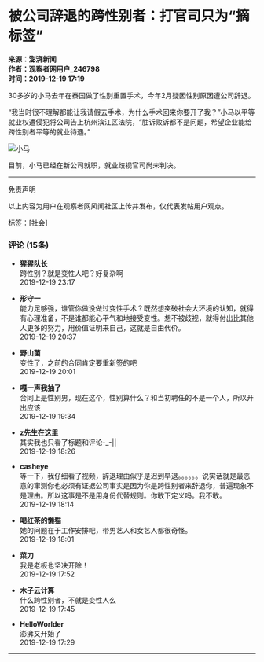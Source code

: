 # 被公司辞退的跨性别者：打官司只为“摘标签”

**来源：澎湃新闻**  
**作者：观察者网用户_246798**  
**时间：2019-12-19 17:19**

30多岁的小马去年在泰国做了性别重置手术，今年2月疑因性别原因遭公司辞退。

“我当时很不理解都能让我请假去手术，为什么手术回来你要开了我？”小马以平等就业权遭侵犯将公司告上杭州滨江区法院，“胜诉败诉都不是问题，希望企业能给跨性别者平等的就业待遇。”

![小马](https://i.guancha.cn/bbs/2019/12/19/20191219171836522.png?imageView2/2/w/500/format/png)

目前，小马已经在新公司就职，就业歧视官司尚未判决。

---

免责声明

以上内容为用户在观察者网风闻社区上传并发布，仅代表发帖用户观点。

标签：[社会]

### 评论 (15条)

- **猩猩队长**  
    跨性别？就是变性人吧？好复杂啊  
    2019-12-19 23:17  

- **形守一**  
    能力足够强，谁管你做没做过变性手术？既然想突破社会大环境的认知，就得有心理准备，不是谁都能心平气和地接受变性。想不被歧视，就得付出比其他人更多的努力，用价值证明来自己，这就是自由代价。  
    2019-12-19 20:37  

- **野山菌**  
    变性了，之前的合同肯定要重新签的吧  
    2019-12-19 20:01  

- **嘎一声我抽了**  
    合同上是性别男，现在这个，性别算什么？和当初聘任的不是一个人，所以开出应该  
    2019-12-19 19:34  

- **z先生在这里**  
    其实我也只看了标题和评论-\_-||  
    2019-12-19 18:26  

- **casheye**  
    等一下，我仔细看了视频，辞退理由似乎是迟到早退。。。。。。说实话就是最恶意的窜测你也必须有证据公司事实是因为你是跨性别者来辞退你，普遍现象不是理由。所以这事是不是用身份代替规则。你敢下定义吗。我不敢。  
    2019-12-19 18:14  

- **喝红茶的懒猫**  
    她的问题在于工作安排吧，带男艺人和女艺人都很奇怪。  
    2019-12-19 18:01  

- **菜刀**  
    我是老板也坚决开除！  
    2019-12-19 17:52  

- **木子云计算**  
    什么跨性别者，不就是变性人么  
    2019-12-19 17:45  

- **HelloWorlder**  
    澎湃又开始了  
    2019-12-19 17:29  

---